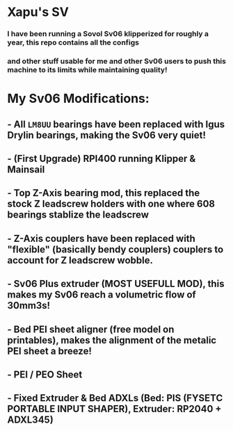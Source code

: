 # Xapu's SV


### I have been running a Sovol Sv06 klipperized for roughly a year, this repo contains all the configs
### and other stuff usable for me and other Sv06 users to push this machine to its limits while maintaining quality!

# My Sv06 Modifications:
## - All `LM8UU` bearings have been replaced with Igus Drylin bearings, making the Sv06 very quiet!
## - (First Upgrade) RPI400 running Klipper & Mainsail
## - Top Z-Axis bearing mod, this replaced the stock Z leadscrew holders with one where 608 bearings stablize the leadscrew
## - Z-Axis couplers have been replaced with "flexible" (basically bendy couplers) couplers to account for Z leadscrew wobble.
## - Sv06 Plus extruder (MOST USEFULL MOD), this makes my Sv06 reach a volumetric flow of 30mm3s!
## - Bed PEI sheet aligner (free model on printables), makes the alignment of the metalic PEI sheet a breeze!
## - PEI / PEO Sheet
## - Fixed Extruder & Bed ADXLs (Bed: PIS (FYSETC PORTABLE INPUT SHAPER), Extruder: RP2040 + ADXL345)
